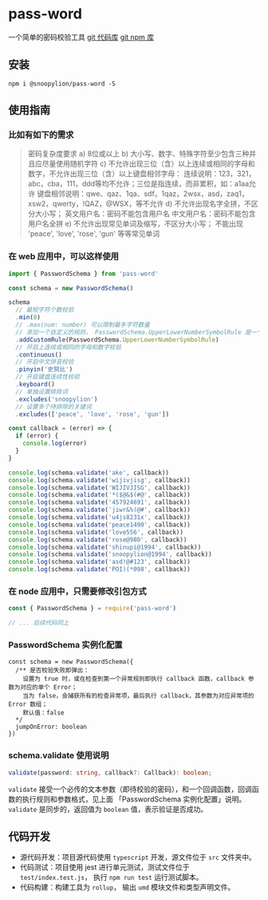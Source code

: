 # pass-word
一个简单的密码校验工具
[git 代码库](https://github.com/zhouLion/pass-word)
[git npm 库]()

## 安装
``` shell
npm i @snoopylion/pass-word -S
```

## 使用指南
### 比如有如下的需求
>   密码复杂度要求
  a) 8位或以上
  b) 大小写、数字、特殊字符至少包含三种并且应尽量使用随机字符
  c) 不允许出现三位（含）以上连续或相同的字母和数字，不允许出现三位（含）以上键盘相邻字母：
  连续说明：123，321，abc，cba，111，ddd等均不允许；三位是指连续，而非累积，如：a1aa允许
  键盘相邻说明：qwe、qaz、1qa、sdf，1qaz，2wsx，asd，zaq1，xsw2，qwerty，!QAZ，@WSX，等不允许
  d) 不允许出现名字全拼，不区分大小写；
  英文用户名：密码不能包含用户名
  中文用户名：密码不能包含用户名全拼
  e) 不允许出现常见单词及缩写，不区分大小写；
  不能出现 'peace', 'love', 'rose', 'gun' 等等常见单词

### 在 web 应用中，可以这样使用
``` typescript
import { PasswordSchema } from 'pass-word'

const schema = new PasswordSchema()

schema
  // 最短字符个数校验 
  .min(8)
  // .max(num: number) 可以限制最多字符数量
  // 添加一个自定义的规则， PasswordSchema.UpperLowerNumberSymbolRule 是一个内置规则，用于验证 「大小写、数字、特殊字符至少包含三种并且应尽量使用随机字符」
  .addCustomRule(PasswordSchema.UpperLowerNumberSymbolRule)
  // 开启上连续或相同的字母和数字校验
  .continuous()
  // 开启中文拼音校验
  .pinyin('史努比')
  // 开启键盘连续性校验
  .keyboard()
  // 单独设置排除词
  .excludes('snoopylion')
  // 设置多个待排除的关键词
  .excludes(['peace', 'love', 'rose', 'gun'])

const callback = (error) => {
  if (error) {
    console.log(error)
  }
}

console.log(schema.validate('ake', callback))
console.log(schema.validate('wijivjisg', callback))
console.log(schema.validate('WIJIVJISG', callback))
console.log(schema.validate('*($@&$(#@', callback))
console.log(schema.validate('457924691', callback))
console.log(schema.validate('jiwr&%(@#', callback))
console.log(schema.validate('u4js8231x', callback))
console.log(schema.validate('peace1490', callback))
console.log(schema.validate('love556', callback))
console.log(schema.validate('rose@980', callback))
console.log(schema.validate('shinupi@1994', callback))
console.log(schema.validate('snoopylion@1994', callback))
console.log(schema.validate('asd!@#123', callback))
console.log(schema.validate('POI)(*098', callback))
```

### 在 node 应用中，只需要修改引包方式
``` js
const { PasswordSchema } = require('pass-word')

// ... 后续代码同上
```

### PasswordSchema 实例化配置
```
const schema = new PasswordSchema({
  /** 是否校验失败即弹出：
	设置为 true 时，或在检查到第一个异常规则即执行 callback 函数，callback 参数为对应的单个 Error；
	当为 false，会捕获所有的检查异常项，最后执行 callback，其参数为对应异常项的 Error 数组；
	默认值：false
  */
  jumpOnError: boolean
})
```

### schema.validate 使用说明

``` typescript
validate(password: string, callback?: Callback): boolean;
```

`validate` 接受一个必传的文本参数（即待校验的密码），和一个回调函数，回调函数的执行规则和参数格式，见上面 「PasswordSchema 实例化配置」说明。`validate`  是同步的，返回值为 `boolean` 值，表示验证是否成功。

## 代码开发
- 源代码开发：项目源代码使用 `typescript` 开发，源文件位于 `src` 文件夹中。
- 代码测试：项目使用 jest 进行单元测试，测试文件位于 `test/index.test.js`， 执行 `npm run test` 运行测试脚本。
- 代码构建：构建工具为 `rollup`， 输出 `umd` 模块文件和类型声明文件。 
